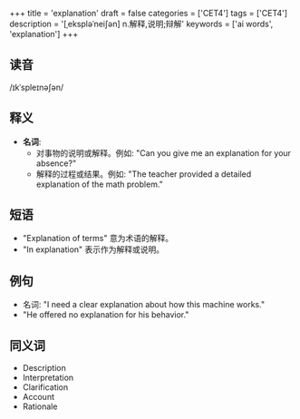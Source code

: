 +++
title = 'explanation'
draft = false
categories = ['CET4']
tags = ['CET4']
description = '[ˌekspləˈnei∫ən] n.解释,说明;辩解'
keywords = ['ai words', 'explanation']
+++

## 读音
/ɪkˈspleɪnəʃən/

## 释义
- **名词**:
  - 对事物的说明或解释。例如: "Can you give me an explanation for your absence?"
  - 解释的过程或结果。例如: "The teacher provided a detailed explanation of the math problem."

## 短语
- "Explanation of terms" 意为术语的解释。
- "In explanation" 表示作为解释或说明。

## 例句
- 名词: "I need a clear explanation about how this machine works."
- "He offered no explanation for his behavior."

## 同义词
- Description
- Interpretation
- Clarification
- Account
- Rationale
